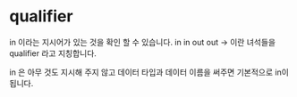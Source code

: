# qualifier 

in 이라는 지시어가 있는 것을 확인 할 수 있습니다.
in
in out 
out 
-> 이란 녀석들을 qualifier 라고 지칭합니다.

in 은 아무 것도 지시해 주지 않고 데이터 타입과 데이터 이름을 써주면 기본적으로 in이 됩니다.
